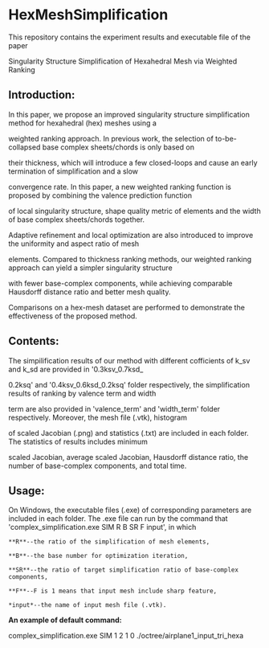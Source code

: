HexMeshSimplification
======================
This repository contains the experiment results and executable file of the paper

Singularity Structure Simplification of Hexahedral Mesh via Weighted Ranking

**Introduction**:
----------------------
In this paper, we propose an improved singularity structure simplification method for hexahedral (hex) meshes using a 

weighted ranking approach. In previous work, the selection of to-be-collapsed base complex sheets/chords is only based on 

their thickness, which will introduce a few closed-loops and cause an early termination of simplification and a slow 

convergence rate. In this paper, a new weighted ranking function is proposed by combining the valence prediction function 

of local singularity structure, shape quality metric of elements and the width of base complex sheets/chords together. 

Adaptive refinement and local optimization are also introduced to improve the uniformity and aspect ratio of mesh 

elements. Compared to thickness ranking methods, our weighted ranking approach can yield a simpler singularity structure 

with fewer base-complex components, while achieving comparable Hausdorff distance ratio and better mesh quality. 

Comparisons on a hex-mesh dataset are performed to demonstrate the effectiveness of the proposed method.

**Contents**:
----------------------
The simpilification results of our method with different cofficients of k_sv and k_sd are provided in '0.3ksv_0.7ksd_

0.2ksq' and '0.4ksv_0.6ksd_0.2ksq' folder respectively, the simplification results of ranking by valence term and width 

term are also provided in 'valence_term' and 'width_term' folder respectively. Moreover, the mesh file (.vtk), histogram 

of scaled Jacobian (.png) and statistics (.txt) are included in each folder. The statistics of results includes minimum 

scaled Jacobian, average scaled Jacobian, Hausdorff distance ratio, the number of base-complex components, and total time.

**Usage**:
----------------------
On Windows, the executable files (.exe) of corresponding parameters are included in each folder. 
	The .exe file can run by the command that 'complex_simplification.exe SIM R B SR F input', in which 
	
	**R**--the ratio of the simplification of mesh elements,
	
	**B**--the base number for optimization iteration, 
	
	**SR**--the ratio of target simplification ratio of base-complex components,
	
	**F**--F is 1 means that input mesh include sharp feature,
	
	*input*--the name of input mesh file (.vtk).

**An example of default command:**

 complex_simplification.exe SIM 1 2 1 0 ./octree/airplane1_input_tri_hexa